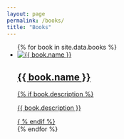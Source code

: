 ```yaml
---
layout: page
permalink: /books/
title: "Books"
---
```


<ul class="post-index unstyled-list">
{% for book in site.data.books %}
  <li>
    <article>
      <a href="{{ book.url }}" itemprop="url">
      <img src="{{ book.image }}" class="preview" alt="{{ book.name }}" />
      <h1 itemprop="name">{{ book.name }}</h1>
      {% if book.description %}<p>{{ book.description }}</p>{ % endif %}
      </a>
    </article>
  </li>
{% endfor %}
</ul>
